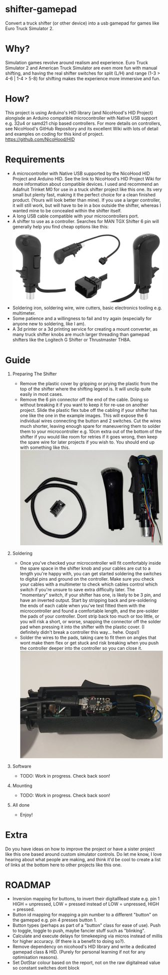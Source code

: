 # shifter-gamepad
 Convert a truck shifter (or other device) into a usb gamepad for games like Euro Truck Simulator 2.

# Why?
 Simulation games revolve around realism and experience. Euro Truck Simulator 2 and American Truck Simulator are even more fun with manual shifting, and having the real shifter switches for split (L/H) and range (1-3 > 4-6 | 1-4 > 5-8) for shifting makes the experience more immersive and fun.

# How?
 This project is using Arduino's HID library (and NicoHood's HID Project) alongisde an Arduino compatible microcontroller with Native USB support e.g. 32u4 or samd21 chip based controllers. For more details on controllers, see NicoHood's GitHub Repository and its excellent Wiki with lots of detail and examples on coding for this kind of project. https://github.com/NicoHood/HID

# Requirements
- A microcontroller with Native USB supported by the NicoHood HID Project and Arduino HID. See the link to NicoHood's HID Project Wiki for more information about compatible devices. I used and recommend an Adafruit Trinket M0 for use in a truck shifter project like this one. Its very small but plenty fast, making it the perfect choice for a clean finished product. (Yours will look better than mine). If you use a larger controller, it will still work, but will have to be in a box outside the shifter, whereas I wanted mine to be concealed within the shifter itself.
- A long USB cable compatible with your microcontrollers port.
- A shifter to use as a controller. Searches for MAN TGX Shifter 6 pin will generally help you find cheap options like this: 
![Man TGX Shifter](/guide/example_shifter_man_tgx.jpg)
- Soldering iron, soldering wire, wire cutters, basic electronics tooling e.g. multimeter.
- Some patience and a willingness to fail and try again (especially for anyone new to soldering, like I am).
- A 3d printer or a 3d printing service for creating a mount converter, as many truck shifter knobs are much larger threading than gamepad shifters like the Logitech G Shifter or Thrustmaster TH8A.

# Guide
1. Preparing The Shifter
   - Remove the plastic cover by gripping or prying the plastic from the top of the shifter where the shifting legend is. It will unclip quite easily in most cases.
   - Remove the 6 pin connector off the end of the cable. Doing so without breaking it if you want to keep it for re-use on another project. Slide the plastic flex tube off the cabling if your shifter has one like the one in the example images. This will expose the 6 individual wires connecting the button and 2 switches. Cut the wires much shorter, leaving enough spare for maneuvering them to solder them to your microcontroller e.g. 10cm extra out of the bottom of the shifter if you would like room for retries if it goes wrong, then keep the spare wire for later projects if you wish to. You should end up with something like this.
![Prepared Man TGX Shifter](/guide/prepared_shifter_man_tgx.jpg)

2. Soldering
   - Once you've checked your microcontroller will fit comfortably inside the spare space in the shifter knob and your cables are cut to a length you're happy with, you can get started soldering the switches to digital pins and ground on the controller. Make sure you check your cables with a multimeter to check which cables control which switch if you're unsure to save extra difficulty later. The "momentary" switch, if your shifter has one, is likely to be 3 pin, and have an inverted output. Start by stripping back and pre-soldering the ends of each cable when you've test fitted them with the microcontroller and found a comfortable length, and the pre-solder the pads of your controller. Dont strip back too much or too little, or you will risk a short, or worse, snapping the connector off the solder pad when pressing it into the shifter with the plastic cover. (I definitely didn't break a controller this way... hehe. Oops!)
   - Solder the wires to the pads, taking care to fit them on angles that wont make them flex or get stuck and risk breaking when you push the controller deeper into the controller so you can close it.
![Soldered Man TGX Shifter](/guide/soldered_shifter_man_tgx.jpg)

3. Software
   - TODO: Work in progress. Check back soon!

4. Mounting
   - TODO: Work in progress. Check back soon!

5. All done
   - Enjoy!

# Extra
 Do you have ideas on how to improve the project or have a sister project like this one based around custom simulator controls. Do let me know, I love hearing about what people are making, and think it'd be cool to create a list of links at the bottom here to other projects like this one.


# ROADMAP
- Inversion mapping for buttons, to invert their digitalRead state e.g. pin 1 HIGH = unpressed, LOW = pressed instead of LOW = unpressed, HIGH = pressed.
- Button id mapping for mapping a pin number to a different "button" on the gamepad e.g. pin 4 presses button 1.
- Button types (perhaps as part of a "button" class for ease of use). Push to toggle, toggle to push, maybe fancier stuff such as "blinking".
- Calculate and execute delays for timekeeping via micros instead of millis for higher accuracy. (If there is a benefit to doing so?).
- Remove dependency on nicohood's HID library and write a dedicated gamepad class & HID. (Purely for personal learning if not for any optimisation reasons).
- Set DotStar colour based on the report, not on the raw digitalread value so constant switches dont block